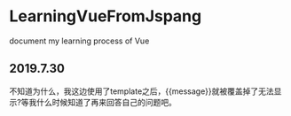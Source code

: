 # LearningVueFromJspang
document my learning process of Vue

## 2019.7.30
不知道为什么，我这边使用了template之后，{{message}}就被覆盖掉了无法显示?等我什么时候知道了再来回答自己的问题吧。
